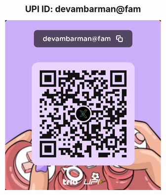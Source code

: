 
<div style="text-align: center;">
<h1>UPI ID:	devambarman@fam</h1>
<img src="devambarman@fam.jpg">
</div>
